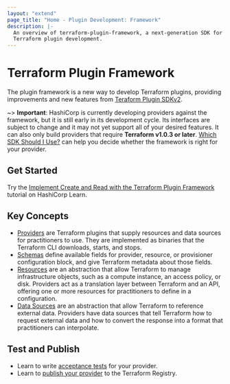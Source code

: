 ```yaml
---
layout: "extend"
page_title: "Home - Plugin Development: Framework"
description: |-
  An overview of terraform-plugin-framework, a next-generation SDK for
  Terraform plugin development.
---
```


# Terraform Plugin Framework

The plugin framework is a new way to develop Terraform plugins, providing improvements and new features from [Teraform Plugin SDKv2](/docs/extend/sdkv2-intro.html).

~> **Important**: HashiCorp is currently developing providers against the framework, but it is still early in its development cycle. Its interfaces are subject to change and it may not yet support all of your desired features. It can also only build providers that require **Terraform v1.0.3 or later**.
[Which SDK Should I Use?](/docs/plugin/which-sdk.html) can help you decide whether the framework is right for your provider.



## Get Started

Try the [Implement Create and Read with the Terraform Plugin Framework](https://learn.hashicorp.com/tutorials/terraform/plugin-framework-create?in=terraform/providers) tutorial on HashiCorp Learn.


## Key Concepts
- [Providers](/docs/plugin/framework/providers.html) are Terraform plugins that supply resources and data sources for practitioners to use. They are implemented as binaries that the Terraform CLI downloads, starts, and stops.
- [Schemas](/docs/plugin/framework/schemas.html) define available fields for provider, resource, or provisioner configuration block, and give Terraform metadata about those fields.
- [Resources](/docs/plugin/framework/resources.html) are an abstraction that allow Terraform to manage infrastructure objects, such as a compute instance, an access policy, or disk. Providers act as a translation layer between Terraform and an API, offering one or more resources for practitioners to define in a configuration.
- [Data Sources](/docs/plugin/framework/data-sources.html) are an abstraction that allow Terraform to reference external data. Providers have data sources that tell Terraform how to request external data and how to convert the response into a format that practitioners can interpolate.

## Test and Publish

- Learn to write [acceptance tests](/docs/plugin/framework/acctests.html) for your provider.
- Learn to [publish your provider](/docs/plugin/framework/publishing.html) to the Terraform Registry.
